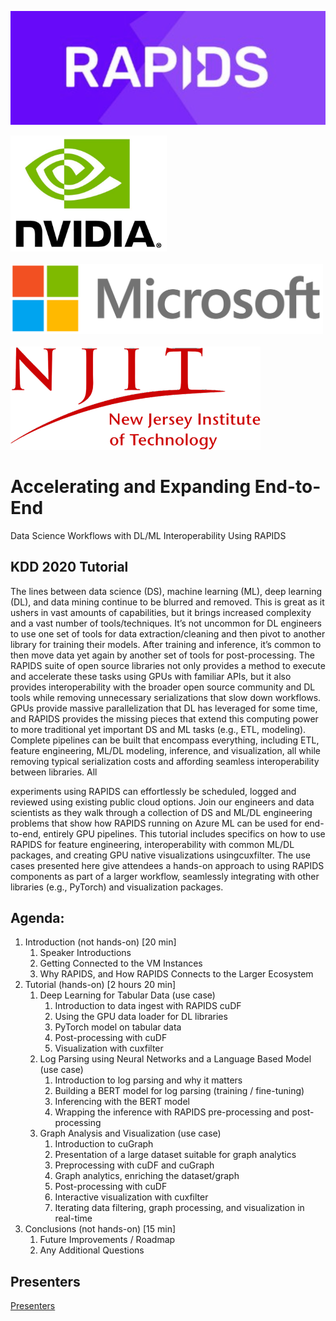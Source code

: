 ![RAPIDS](img/rapids_logo.png)

<p float="left">
  <img src="./img/nvidia_logo.jpg" width="250" /><br/><br/>
  <img src="./img/microsoft_logo.png" width="500" /><br/><br/>
  <img src="./img/njit_logo.png" width=400" />
</p>

# Accelerating and Expanding End-to-End
Data Science Workflows with DL/ML
Interoperability Using RAPIDS

## KDD 2020 Tutorial
The lines between data science (DS), machine learning (ML), deep learning (DL), and data mining continue to be blurred and removed. This is great as it ushers in vast amounts of capabilities, but it brings increased complexity and a vast number of tools/techniques. It’s not uncommon for DL engineers to use one set of tools for data extraction/cleaning and then pivot to another library for training their models. After training and inference, it’s common to then move data yet again by another set of tools for post-processing. The ​RAPIDS​ suite of open source libraries not only provides a method to execute and accelerate these tasks using GPUs with familiar APIs, but it also provides interoperability with the broader open source community and DL tools while removing unnecessary serializations that slow down workflows. GPUs provide massive parallelization that DL has leveraged for some time, and RAPIDS provides the missing pieces that extend this computing power to more traditional yet important DS and ML tasks (e.g., ETL, modeling). Complete pipelines can be built that encompass everything, including ETL, feature engineering, ML/DL modeling, inference, and visualization, all while removing typical serialization costs and affording seamless interoperability between libraries. All

experiments using RAPIDS can effortlessly be scheduled, logged and reviewed using existing public cloud options.
Join our engineers and data scientists as they walk through a collection of DS and ML/DL engineering problems that show how RAPIDS running on Azure ML can be used for end-to-end, entirely GPU pipelines. This tutorial includes specifics on how to use RAPIDS for feature engineering, interoperability with common ML/DL packages, and creating GPU native visualizations using ​cuxfilter​. The use cases presented here give attendees a hands-on approach to using RAPIDS components as part of a larger workflow, seamlessly integrating with other libraries (e.g., PyTorch) and visualization packages.

## Agenda:
1. Introduction (not hands-on) [20 min]
	1. Speaker Introductions
	2. Getting Connected to the VM Instances
	3. Why RAPIDS, and How RAPIDS Connects to the Larger Ecosystem
2. Tutorial (hands-on) [2 hours 20 min]
	1. Deep Learning for Tabular Data (use case)
		1. Introduction to data ingest with RAPIDS cuDF
		2. Using the GPU data loader for DL libraries
		3. PyTorch model on tabular data
		4. Post-processing with cuDF
		5. Visualization with cuxfilter
	2. Log Parsing using Neural Networks and a Language Based Model (use case)
		1. Introduction to log parsing and why it matters
		2. Building a BERT model for log parsing (training / fine-tuning)
		3. Inferencing with the BERT model
		4. Wrapping the inference with RAPIDS pre-processing and post-processing
	3. Graph Analysis and Visualization (use case)
		1. Introduction to cuGraph
		2. Presentation of a large dataset suitable for graph analytics
		3. Preprocessing with cuDF and cuGraph
		4. Graph analytics, enriching the dataset/graph
		5. Post-processing with cuDF
		6. Interactive visualization with cuxfilter
		7. Iterating data filtering, graph processing, and visualization in real-time
3. Conclusions (not hands-on) [15 min]
	1. Future Improvements / Roadmap
	2. Any Additional Questions



## Presenters

[Presenters](Presenters.md)